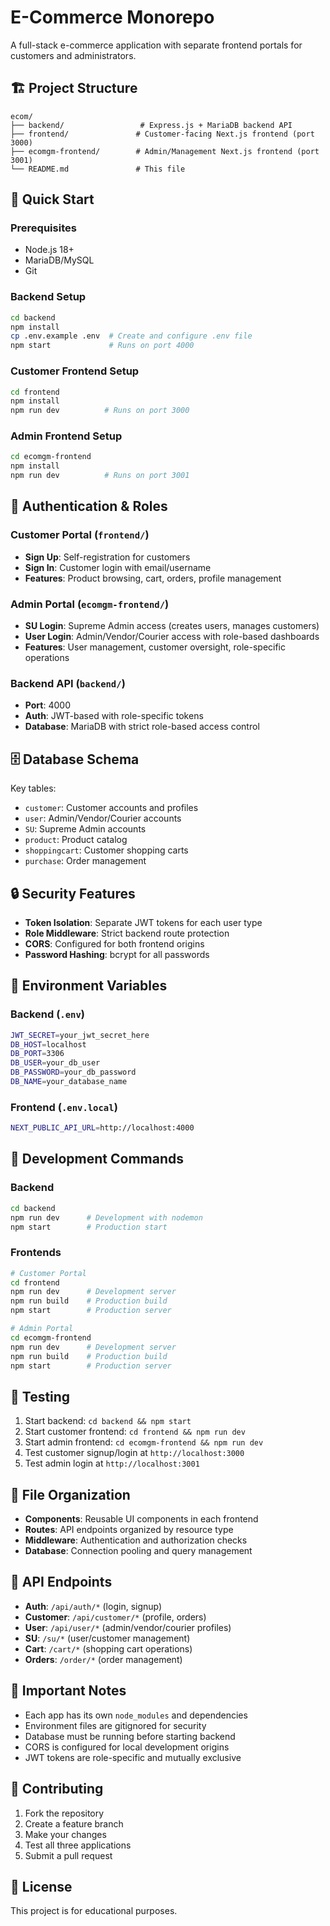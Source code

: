 # E-Commerce Monorepo

A full-stack e-commerce application with separate frontend portals for customers and administrators.

## 🏗️ Project Structure

```
ecom/
├── backend/                 # Express.js + MariaDB backend API
├── frontend/               # Customer-facing Next.js frontend (port 3000)
├── ecomgm-frontend/        # Admin/Management Next.js frontend (port 3001)
└── README.md               # This file
```

## 🚀 Quick Start

### Prerequisites
- Node.js 18+ 
- MariaDB/MySQL
- Git

### Backend Setup
```bash
cd backend
npm install
cp .env.example .env  # Create and configure .env file
npm start             # Runs on port 4000
```

### Customer Frontend Setup
```bash
cd frontend
npm install
npm run dev          # Runs on port 3000
```

### Admin Frontend Setup
```bash
cd ecomgm-frontend
npm install
npm run dev          # Runs on port 3001
```

## 🔐 Authentication & Roles

### Customer Portal (`frontend/`)
- **Sign Up**: Self-registration for customers
- **Sign In**: Customer login with email/username
- **Features**: Product browsing, cart, orders, profile management

### Admin Portal (`ecomgm-frontend/`)
- **SU Login**: Supreme Admin access (creates users, manages customers)
- **User Login**: Admin/Vendor/Courier access with role-based dashboards
- **Features**: User management, customer oversight, role-specific operations

### Backend API (`backend/`)
- **Port**: 4000
- **Auth**: JWT-based with role-specific tokens
- **Database**: MariaDB with strict role-based access control

## 🗄️ Database Schema

Key tables:
- `customer`: Customer accounts and profiles
- `user`: Admin/Vendor/Courier accounts
- `SU`: Supreme Admin accounts
- `product`: Product catalog
- `shoppingcart`: Customer shopping carts
- `purchase`: Order management

## 🔒 Security Features

- **Token Isolation**: Separate JWT tokens for each user type
- **Role Middleware**: Strict backend route protection
- **CORS**: Configured for both frontend origins
- **Password Hashing**: bcrypt for all passwords

## 📝 Environment Variables

### Backend (`.env`)
```bash
JWT_SECRET=your_jwt_secret_here
DB_HOST=localhost
DB_PORT=3306
DB_USER=your_db_user
DB_PASSWORD=your_db_password
DB_NAME=your_database_name
```

### Frontend (`.env.local`)
```bash
NEXT_PUBLIC_API_URL=http://localhost:4000
```

## 🚀 Development Commands

### Backend
```bash
cd backend
npm run dev      # Development with nodemon
npm start        # Production start
```

### Frontends
```bash
# Customer Portal
cd frontend
npm run dev      # Development server
npm run build    # Production build
npm start        # Production server

# Admin Portal
cd ecomgm-frontend
npm run dev      # Development server
npm run build    # Production build
npm start        # Production server
```

## 🧪 Testing

1. Start backend: `cd backend && npm start`
2. Start customer frontend: `cd frontend && npm run dev`
3. Start admin frontend: `cd ecomgm-frontend && npm run dev`
4. Test customer signup/login at `http://localhost:3000`
5. Test admin login at `http://localhost:3001`

## 📁 File Organization

- **Components**: Reusable UI components in each frontend
- **Routes**: API endpoints organized by resource type
- **Middleware**: Authentication and authorization checks
- **Database**: Connection pooling and query management

## 🔄 API Endpoints

- **Auth**: `/api/auth/*` (login, signup)
- **Customer**: `/api/customer/*` (profile, orders)
- **User**: `/api/user/*` (admin/vendor/courier profiles)
- **SU**: `/su/*` (user/customer management)
- **Cart**: `/cart/*` (shopping cart operations)
- **Orders**: `/order/*` (order management)

## 🚨 Important Notes

- Each app has its own `node_modules` and dependencies
- Environment files are gitignored for security
- Database must be running before starting backend
- CORS is configured for local development origins
- JWT tokens are role-specific and mutually exclusive

## 🤝 Contributing

1. Fork the repository
2. Create a feature branch
3. Make your changes
4. Test all three applications
5. Submit a pull request

## 📄 License

This project is for educational purposes. 